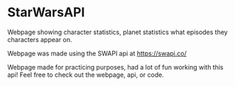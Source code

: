 # StarWarsAPI
Webpage showing character statistics, planet statistics what episodes they characters appear on.

Webpage was made using the SWAPI api at https://swapi.co/

Webpage made for practicing purposes, had a lot of fun working with this api! Feel free to check out the webpage, api, or code. 
